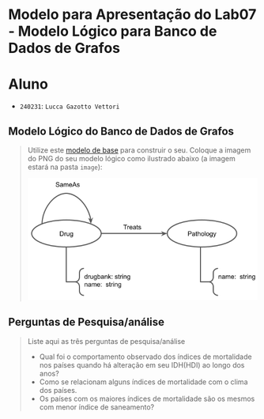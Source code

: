 # Modelo para Apresentação do Lab07 - Modelo Lógico para Banco de Dados de Grafos

# Aluno
* `240231`: `Lucca Gazotto Vettori`

## Modelo Lógico do Banco de Dados de Grafos
> Utilize este [modelo de base](https://docs.google.com/presentation/d/10RN7bDKUka_Ro2_41WyEE76Wxm4AioiJOrsh6BRY3Kk/edit?usp=sharing) para construir o seu.
> Coloque a imagem do PNG do seu modelo lógico como ilustrado abaixo (a imagem estará na pasta `image`):
>
> ![Diagrama de Orquestração](images/modelo-logico-grafos.png)

## Perguntas de Pesquisa/análise

> Liste aqui as três perguntas de pesquisa/análise
> * Qual foi o comportamento observado dos índices de mortalidade nos países quando há alteração em seu IDH(HDI) ao longo dos anos? 
> * Como se relacionam alguns índices de mortalidade com o clima dos países.
> * Os países com os maiores índices de mortalidade são os mesmos com menor índice de saneamento?
